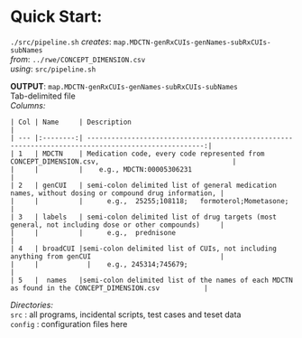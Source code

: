 
# Quick Start:
`./src/pipeline.sh`
  _creates_: `map.MDCTN-genRxCUIs-genNames-subRxCUIs-subNames`  
  _from_: `../rwe/CONCEPT_DIMENSION.csv`  
  _using_: `src/pipeline.sh`

**OUTPUT**: `map.MDCTN-genRxCUIs-genNames-subRxCUIs-subNames`  
Tab-delimited file  
_Columns:_
```
| Col | Name     | Description                                                                                         |
| --- |:--------:| ---------------------------------------------------------------------------------------------------:|
| 1   | MDCTN    | Medication code, every code represented from CONCEPT_DIMENSION.csv,                                 |
|     |          |	  e.g., MDCTN:00005306231                                                                          |
| 2   | genCUI   | semi-colon delimited list of general medication names, without dosing or compound drug information, |
|     |          |		e.g.,  25255;108118;   formoterol;Mometasone;                                                    |
| 3   | labels   | semi-colon delimited list of drug targets (most general, not including dose or other compounds)     |
|     |          |		e.g.,  prednisone                                                                                |
| 4   | broadCUI |semi-colon delimited list of CUIs, not including anything from genCUI                                |
|     |		       |  	e.g., 245314;745679;                                                                             |
| 5   |  names   |semi-colon delimited list of the names of each MDCTN as found in the CONCEPT_DIMENSION.csv           |
```
_Directories:_  
`src`    : all programs, incidental scripts, test cases and teset data  
`config` : configuration files here
